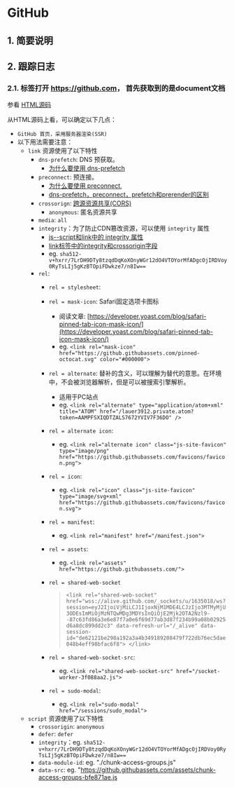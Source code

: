 # GitHub

## 1. 简要说明

## 2. 跟踪日志

### 2.1. 标签打开 <https://github.com>， 首先获取到的是document文档

参看 [HTML源码](./assets/github.init.html)

从HTML源码上看，可以确定以下几点：

- `GitHub 首页，采用服务器渲染(SSR)`
- 以下用法需要注意：
  - `link` 资源使用了以下特性
    - `dns-prefetch`: DNS 预获取。
      - [为什么要使用 dns-prefetch](https://developer.mozilla.org/zh-CN/docs/Web/Performance/dns-prefetch)
    - `preconnect`: 预连接。
      - [为什么要使用 preconnect](https://developer.mozilla.org/zh-CN/docs/Web/Preconnect),
      - [dns-prefetch，preconnect，prefetch和prerender的区别](https://segmentfault.com/a/1190000011065339)
    - `crossorign`: [跨源资源共享(CORS)](https://developer.mozilla.org/zh-CN/docs/Web/HTTP/CORS)
      - `anonymous`: 匿名资源共享
    - `media`: `all`
    - `integrity`：为了防止CDN篡改资源，可以使用 `integrity` 属性
      - [js--script和link中的 integrity 属性](https://www.cnblogs.com/zuojiayi/p/7207031.html)
      - [link标签中的integrity和crossorigin字段](https://www.jianshu.com/p/7c7f00c0dc8c)
      - eg. `sha512-v+hxrr/7LrDH9DTy8tzqdDqKoXOnyWGr12dO4VTOYorMfADgcOjIRDVoy0RyTsLIj5gKzBTOpiFDwkze7/n8Iw==`
    - `rel`:
      - `rel = stylesheet`:
      - `rel = mask-icon`: Safari固定选项卡图标
        - 阅读文章: [https://developer.yoast.com/blog/safari-pinned-tab-icon-mask-icon/](https://developer.yoast.com/blog/safari-pinned-tab-icon-mask-icon/)
        - eg. `<link rel="mask-icon" href="https://github.githubassets.com/pinned-octocat.svg" color="#000000">`
      - `rel = alternate`: 替补的含义，可以理解为替代的意思。在环境中，不会被浏览器解析，但是可以被搜索引擎解析。
        - 适用于PC站点
        - eg. `<link rel="alternate" type="application/atom+xml" title="ATOM" href="/lauer3912.private.atom?token=AAMPFSXIQDTZALS7672YVIV7F36DO" />`
      - `rel = alternate icon`:
        - eg. `<link rel="alternate icon" class="js-site-favicon" type="image/png" href="https://github.githubassets.com/favicons/favicon.png">`
      - `rel = icon`:
        - eg. `<link rel="icon" class="js-site-favicon" type="image/svg+xml" href="https://github.githubassets.com/favicons/favicon.svg">`
      - `rel = manifest`:
        - eg. `<link rel="manifest" href="/manifest.json">`
      - `rel = assets`:
        - eg. `<link rel="assets" href="https://github.githubassets.com/">`
      - `rel = shared-web-socket`
        > `<link rel="shared-web-socket" href="wss://alive.github.com/_sockets/u/1635018/ws?session=eyJ2IjoiVjMiLCJ1IjoxNjM1MDE4LCJzIjo3MTMyMjU3ODEsImMiOjMzNTQwMDg3MDYsInQiOjE2Mjk2OTA2Nzl9--87c63fd86a3e6e87f7a0e6f69d77ab3d87f234b99a08b02925d6a8dc899dd2c3" data-refresh-url="/_alive" data-session-id="de62121be298a192a3a4b349189208479f722db76ec5dae048b4eff98bfac6f8"> </link>`

      - `rel = shared-web-socket-src`:
        - eg. `<link rel="shared-web-socket-src" href="/socket-worker-3f088aa2.js">`
      - `rel = sudo-modal`:
        - eg. `<link rel="sudo-modal" href="/sessions/sudo_modal">`
  - `script` 资源使用了以下特性
    - `crossorigin`: `anonymous`
    - `defer`: `defer`
    - `integrity`：eg. `sha512-v+hxrr/7LrDH9DTy8tzqdDqKoXOnyWGr12dO4VTOYorMfADgcOjIRDVoy0RyTsLIj5gKzBTOpiFDwkze7/n8Iw==`
    - `data-module-id`: eg. "./chunk-access-groups.js"
    - `data-src`: eg. "<https://github.githubassets.com/assets/chunk-access-groups-bfe871ae.js>

